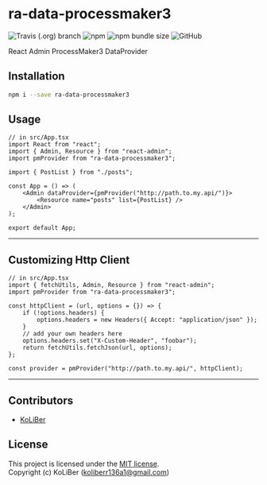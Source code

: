# ra-data-processmaker3

![Travis (.org) branch](https://img.shields.io/travis/ckoliber/ra-data-processmaker3/master)
![npm](https://img.shields.io/npm/v/ra-data-processmaker3)
![npm bundle size](https://img.shields.io/bundlephobia/min/ra-data-processmaker3)
![GitHub](https://img.shields.io/github/license/ckoliber/ra-data-processmaker3)

React Admin ProcessMaker3 DataProvider

## Installation

```bash
npm i --save ra-data-processmaker3
```

## Usage

```tsx
// in src/App.tsx
import React from "react";
import { Admin, Resource } from "react-admin";
import pmProvider from "ra-data-processmaker3";

import { PostList } from "./posts";

const App = () => (
    <Admin dataProvider={pmProvider("http://path.to.my.api/")}>
        <Resource name="posts" list={PostList} />
    </Admin>
);

export default App;
```

---

## Customizing Http Client

```tsx
// in src/App.tsx
import { fetchUtils, Admin, Resource } from "react-admin";
import pmProvider from "ra-data-processmaker3";

const httpClient = (url, options = {}) => {
    if (!options.headers) {
        options.headers = new Headers({ Accept: "application/json" });
    }
    // add your own headers here
    options.headers.set("X-Custom-Header", "foobar");
    return fetchUtils.fetchJson(url, options);
};

const provider = pmProvider("http://path.to.my.api/", httpClient);
```

---

## Contributors

-   [KoLiBer](https://www.linkedin.com/in/mohammad-hosein-nemati-665b1813b/)

## License

This project is licensed under the [MIT license](LICENSE.md).  
Copyright (c) KoLiBer (koliberr136a1@gmail.com)
